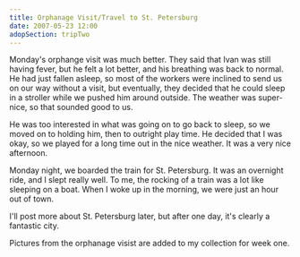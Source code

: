 ```yaml
---
title: Orphanage Visit/Travel to St. Petersburg
date: 2007-05-23 12:00
adopSection: tripTwo
---
```

Monday's orphange visit was much better.  They said that Ivan was still having fever, but he felt a lot better, and his breathing was back to normal.  He had just fallen asleep, so most of the workers were inclined to send us on our way without a visit, but eventually, they decided that he could sleep in a stroller while we pushed him around outside.  The weather was super-nice, so that sounded good to us.

He was too interested in what was going on to go back to sleep, so we moved on to holding him, then to outright play time.  He decided that I was okay, so we played for a long time out in the nice weather.  It was a very nice afternoon.

Monday night, we boarded the train for St. Petersburg.  It was an overnight ride, and I slept really well.  To me, the rocking of a train was a lot like sleeping on a boat.  When I woke up in the morning, we were just an hour out of town.

I'll post more about St. Petersburg later, but after one day, it's clearly a fantastic city.

Pictures from the orphanage visist are added to my collection for week one.
